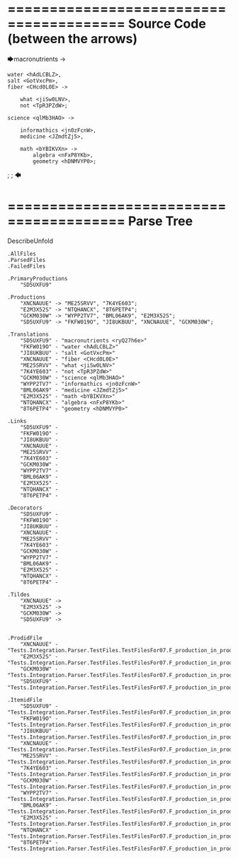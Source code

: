 ========================================
Source Code (between the arrows)
========================================

🡆macronutrients <ryQ27h6e> ->

	water <hAdLCBLZ>,
    salt <GotVxcPm>,
    fiber <CHcd0L0E> ->

        what <jiSw0LNV>,
        not <TpR3PZdW>;
	
	science <qlMb3HAO> ->
			
		informathics <jn0zFcnW>,
		medicine <JZmdtZj5>,
		
		math <bYBIKVXn> ->
			algebra <nFxP8YKb>,
			geometry <hDNMVYP0>;
;
;
🡄

========================================
Parse Tree
========================================
DescribeUnfold

    .AllFiles
    .ParsedFiles
    .FailedFiles

    .PrimaryProductions
        "SD5UXFU9" 

    .Productions
        "XNCNAUUE" -> "ME25SRVV", "7K4YE603";
        "E2M3X52S" -> "NTQHANCX", "8T6PETP4";
        "GCKM030W" -> "WYPP2TV7", "BML06AK9", "E2M3X52S";
        "SD5UXFU9" -> "FKFW019O", "JI8UKBUU", "XNCNAUUE", "GCKM030W";

    .Translations
        "SD5UXFU9" - "macronutrients <ryQ27h6e>"
        "FKFW019O" - "water <hAdLCBLZ>"
        "JI8UKBUU" - "salt <GotVxcPm>"
        "XNCNAUUE" - "fiber <CHcd0L0E>"
        "ME25SRVV" - "what <jiSw0LNV>"
        "7K4YE603" - "not <TpR3PZdW>"
        "GCKM030W" - "science <qlMb3HAO>"
        "WYPP2TV7" - "informathics <jn0zFcnW>"
        "BML06AK9" - "medicine <JZmdtZj5>"
        "E2M3X52S" - "math <bYBIKVXn>"
        "NTQHANCX" - "algebra <nFxP8YKb>"
        "8T6PETP4" - "geometry <hDNMVYP0>"

    .Links
        "SD5UXFU9" - 
        "FKFW019O" - 
        "JI8UKBUU" - 
        "XNCNAUUE" - 
        "ME25SRVV" - 
        "7K4YE603" - 
        "GCKM030W" - 
        "WYPP2TV7" - 
        "BML06AK9" - 
        "E2M3X52S" - 
        "NTQHANCX" - 
        "8T6PETP4" - 

    .Decorators
        "SD5UXFU9" - 
        "FKFW019O" - 
        "JI8UKBUU" - 
        "XNCNAUUE" - 
        "ME25SRVV" - 
        "7K4YE603" - 
        "GCKM030W" - 
        "WYPP2TV7" - 
        "BML06AK9" - 
        "E2M3X52S" - 
        "NTQHANCX" - 
        "8T6PETP4" - 

    .Tildes
        "XNCNAUUE" -> 
        "E2M3X52S" -> 
        "GCKM030W" -> 
        "SD5UXFU9" -> 


    .ProdidFile
        "XNCNAUUE" - "Tests.Integration.Parser.TestFiles.TestFilesFor07.F_production_in_production7.ds"
        "E2M3X52S" - "Tests.Integration.Parser.TestFiles.TestFilesFor07.F_production_in_production7.ds"
        "GCKM030W" - "Tests.Integration.Parser.TestFiles.TestFilesFor07.F_production_in_production7.ds"
        "SD5UXFU9" - "Tests.Integration.Parser.TestFiles.TestFilesFor07.F_production_in_production7.ds"

    .ItemidFile
        "SD5UXFU9" - "Tests.Integration.Parser.TestFiles.TestFilesFor07.F_production_in_production7.ds"
        "FKFW019O" - "Tests.Integration.Parser.TestFiles.TestFilesFor07.F_production_in_production7.ds"
        "JI8UKBUU" - "Tests.Integration.Parser.TestFiles.TestFilesFor07.F_production_in_production7.ds"
        "XNCNAUUE" - "Tests.Integration.Parser.TestFiles.TestFilesFor07.F_production_in_production7.ds"
        "ME25SRVV" - "Tests.Integration.Parser.TestFiles.TestFilesFor07.F_production_in_production7.ds"
        "7K4YE603" - "Tests.Integration.Parser.TestFiles.TestFilesFor07.F_production_in_production7.ds"
        "GCKM030W" - "Tests.Integration.Parser.TestFiles.TestFilesFor07.F_production_in_production7.ds"
        "WYPP2TV7" - "Tests.Integration.Parser.TestFiles.TestFilesFor07.F_production_in_production7.ds"
        "BML06AK9" - "Tests.Integration.Parser.TestFiles.TestFilesFor07.F_production_in_production7.ds"
        "E2M3X52S" - "Tests.Integration.Parser.TestFiles.TestFilesFor07.F_production_in_production7.ds"
        "NTQHANCX" - "Tests.Integration.Parser.TestFiles.TestFilesFor07.F_production_in_production7.ds"
        "8T6PETP4" - "Tests.Integration.Parser.TestFiles.TestFilesFor07.F_production_in_production7.ds"

